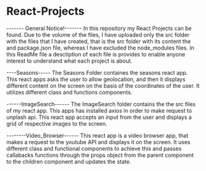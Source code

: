 # React-Projects


------- General Notice!-------
In this repository my React Projects can be found. Due to the volume of the files, I have uploaded only
the src folder with the files that I have created, that is the src folder with its content the and package.json file, whereas I have excluded the node_modules files.
In this ReadMe file a desctiption of each file is provides to enable anyone interest to understand what each project is about.

----Seasons-----
The Seasons Folder containes the seasons react app. This react apps asks the user to allow
geolocation, and then it displays different content on the screen on the basis of the 
coordinates of the user. It utilizes different class and functions components.

------ImageSearch------
The ImageSearch folder contains the the src files of my react app. This apps has installed axios in order to make 
request to unplash api. This react app accepts an input from the user and displays a grid of respective images to the screen.


--------Video_Browser------
This react app is a video browser app, that makes a request to the youtube API and displays it on the screen. 
It uses different class and functional components to achieve this and passes callabacks functions through the 
props object from the parent component to the children component and updates the state.

